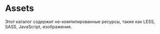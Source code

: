 # Assets

Этот каталог содержит не-компилированные ресурсы, такие как LESS, SASS, JavaScript, изображения.
